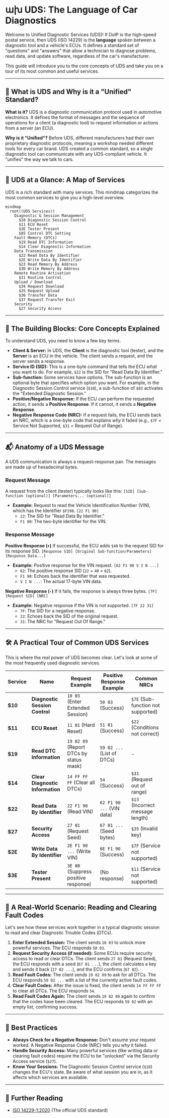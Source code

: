 # ախ UDS: The Language of Car Diagnostics

Welcome to Unified Diagnostic Services (UDS)! If DoIP is the high-speed postal service, then UDS (ISO 14229) is the **language** spoken between a diagnostic tool and a vehicle's ECUs. It defines a standard set of "questions" and "answers" that allow a technician to diagnose problems, read data, and update software, regardless of the car's manufacturer.

This guide will introduce you to the core concepts of UDS and take you on a tour of its most common and useful services.

---

## 🤔 What is UDS and Why is it a "Unified" Standard?

**What is it?**
UDS is a diagnostic communication protocol used in automotive electronics. It defines the format of messages and the sequence of operations for a client (a diagnostic tool) to request information or actions from a server (an ECU).

**Why is it "Unified"?**
Before UDS, different manufacturers had their own proprietary diagnostic protocols, meaning a workshop needed different tools for every car brand. UDS created a common standard, so a single diagnostic tool can communicate with any UDS-compliant vehicle. It "unifies" the way we talk to cars.

---

## 🧠 UDS at a Glance: A Map of Services

UDS is a rich standard with many services. This mindmap categorizes the most common services to give you a high-level overview.

```mermaid
mindmap
  root((UDS Services))
    Diagnostic & Session Management
      $10 Diagnostic Session Control
      $11 ECU Reset
      $3E Tester Present
      $85 Control DTC Setting
    Fault Memory (DTCs)
      $19 Read DTC Information
      $14 Clear Diagnostic Information
    Data Transmission
      $22 Read Data By Identifier
      $2E Write Data By Identifier
      $23 Read Memory By Address
      $3D Write Memory By Address
    Remote Routine Activation
      $31 Routine Control
    Upload / Download
      $34 Request Download
      $35 Request Upload
      $36 Transfer Data
      $37 Request Transfer Exit
    Security
      $27 Security Access
```

---

## 🧩 The Building Blocks: Core Concepts Explained

To understand UDS, you need to know a few key terms.

*   **Client & Server:** In UDS, the **Client** is the diagnostic tool (tester), and the **Server** is an ECU in the vehicle. The client sends a request, and the server sends a response.
*   **Service ID (SID):** This is a one-byte command that tells the ECU *what* you want to do. For example, `$22` is the SID for "Read Data By Identifier."
*   **Sub-function:** Some services have options. The sub-function is an optional byte that specifies *which* option you want. For example, in the Diagnostic Session Control service (`$10`), a sub-function of `$03` activates the "Extended Diagnostic Session."
*   **Positive/Negative Response:** If the ECU can perform the requested action, it sends a **Positive Response**. If it cannot, it sends a **Negative Response**.
*   **Negative Response Code (NRC):** If a request fails, the ECU sends back an NRC, which is a one-byte code that explains *why* it failed (e.g., `$7F` = Service Not Supported, `$31` = Request Out of Range).

---

## 📬 Anatomy of a UDS Message

A UDS communication is always a request-response pair. The messages are made up of hexadecimal bytes.

### Request Message

A request from the client (tester) typically looks like this:
`[SID] [Sub-function (optional)] [Parameters... (optional)]`

*   **Example:** Request to read the Vehicle Identification Number (VIN), which has the Identifier `$F190`.
    `[22 F1 90]`
    *   `22`: The SID for "Read Data By Identifier."
    *   `F1 90`: The two-byte identifier for the VIN.

### Response Message

**Positive Response (`+`)**
If successful, the ECU adds `$40` to the request SID for its response SID.
`[Response SID] [Original Sub-function/Parameters] [Response Data...]`

*   **Example:** Positive response for the VIN request.
    `[62 F1 90 V I N ...]`
    *   `62`: The positive response SID (`22` + `40` = `62`).
    *   `F1 90`: Echoes back the identifier that was requested.
    *   `V I N ...`: The actual 17-byte VIN data.

**Negative Response (`-`)**
If it fails, the response is always three bytes.
`[7F] [Request SID] [NRC]`

*   **Example:** Negative response if the VIN is not supported.
    `[7F 22 31]`
    *   `7F`: The SID for a negative response.
    *   `22`: Echoes back the SID of the original request.
    *   `31`: The NRC for "Request Out Of Range."

---

## 🛠️ A Practical Tour of Common UDS Services

This is where the real power of UDS becomes clear. Let's look at some of the most frequently used diagnostic services.

| Service | Name | Request Example | Positive Response Example | Common NRCs |
|---|---|---|---|---|
| **$10** | **Diagnostic Session Control** | `10 03` (Enter Extended Session) | `50 03` (Success) | `$7E` (Sub-function not supported) |
| **$11** | **ECU Reset** | `11 01` (Hard Reset) | `51 01` (Success) | `$22` (Conditions not correct) |
| **$19** | **Read DTC Information** | `19 02 09` (Report DTCs by status mask) | `59 02 ...` (List of DTCs) | - |
| **$14** | **Clear Diagnostic Information** | `14 FF FF FF` (Clear all DTCs) | `54` (Success) | `$31` (Request out of range) |
| **$22** | **Read Data By Identifier** | `22 F1 90` (Read VIN) | `62 F1 90 ...` (VIN data) | `$13` (Incorrect message length) |
| **$27** | **Security Access** | `27 01` (Request Seed) | `67 01 ...` (Seed bytes) | `$35` (Invalid key) |
| **$2E** | **Write Data By Identifier** | `2E F1 90 ...` (Write VIN) | `6E F1 90` (Success) | `$7F` (Service not supported) |
| **$3E** | **Tester Present** | `3E 80` (Suppress positive response) | (No response) | `$11` (Service not supported) |

---

## 🚀 A Real-World Scenario: Reading and Clearing Fault Codes

Let's see how these services work together in a typical diagnostic session to read and clear Diagnostic Trouble Codes (DTCs).

1.  **Enter Extended Session:** The client sends `10 03` to unlock more powerful services. The ECU responds `50 03`.
2.  **Request Security Access (if needed):** Some ECUs require security access to read or clear DTCs. The client sends `27 01` (Request Seed), the ECU responds with a seed (`67 01 ...`), the client calculates a key and sends it back (`27 02 ...`), and the ECU confirms (`67 02`).
3.  **Read Fault Codes:** The client sends `19 02 09` to ask for all DTCs. The ECU responds `59 02 ...` with a list of the currently active fault codes.
4.  **Clear Fault Codes:** After the issue is fixed, the client sends `14 FF FF FF` to clear all DTCs. The ECU responds `54`.
5.  **Read Fault Codes Again:** The client sends `19 02 09` again to confirm that the codes have been cleared. The ECU responds `59 02` with an empty list, confirming success.

---

## 🏅 Best Practices

*   **Always Check for a Negative Response:** Don't assume your request worked. A Negative Response Code (NRC) tells you *why* it failed.
*   **Handle Security Access:** Many powerful services (like writing data or clearing fault codes) require the ECU to be "unlocked" via the Security Access service (`$27`).
*   **Know Your Sessions:** The Diagnostic Session Control service (`$10`) changes the ECU's state. Be aware of what session you are in, as it affects which services are available.

---

## 🔗 Further Reading

*   [ISO 14229-1:2020](https://www.iso.org/standard/72439.html) (The official UDS standard)
